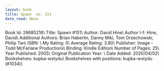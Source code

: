 ```yaml
---
layout: book
title: Spawn  no. 151
date_read: None
---
```


Book Id: 28685216\ 
Title: Spawn #151\ 
Author: David Hine\ 
Author l-f: Hine, David\ 
Additional Authors: Brian Haberlin, Danny Miki, Tom Orzechowski, Philip Tan\ 
ISBN: \ 
My Rating: 0\ 
Average Rating: 3.80\ 
Publisher: Image - Todd McFarlane Productions\ 
Binding: Kindle Edition\ 
Number of Pages: 25\ 
Year Published: 2005\ 
Original Publication Year: \ 
Date Added: 2020/04/02\ 
Bookshelves: kupka-wstydu\ 
Bookshelves with positions: kupka-wstydu (#1034)\ 

